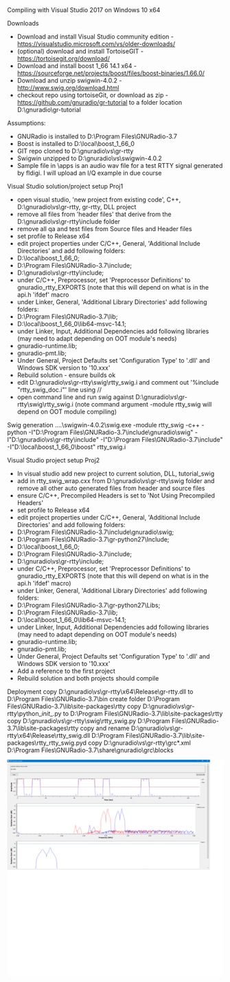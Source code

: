 Compiling with Visual Studio 2017 on Windows 10 x64

Downloads
- Download and install Visual Studio community edition - https://visualstudio.microsoft.com/vs/older-downloads/
- (optional) download and install TortoiseGIT - https://tortoisegit.org/download/
- Download and install boost 1_66 14.1 x64 - https://sourceforge.net/projects/boost/files/boost-binaries/1.66.0/
- Download and unzip swigwin-4.0.2 - http://www.swig.org/download.html
- checkout repo using tortoiseGit, or download as zip -  https://github.com/gnuradio/gr-tutorial to a folder location D:\gnuradio\gr-tutorial

Assumptions:
- GNURadio is installed to D:\Program Files\GNURadio-3.7
- Boost is installed to D:\local\boost_1_66_0
- GIT repo cloned to D:\gnuradio\vs\gr-rtty
- Swigwin unzipped to D:\gnuradio\vs\swigwin-4.0.2
- Sample file in \apps is an audio wav file for a test RTTY signal generated by fldigi.  I will upload an I/Q example in due course

Visual Studio solution/project setup Proj1
- open visual studio, 'new project from existing code', C++, D:\gnuradio\vs\gr-rtty, gr-rtty, DLL project
- remove all files from 'header files' that derive from the D:\gnuradio\vs\gr-rtty\include folder
- remove all qa and test files from Source files and Header files
- set profile to Release x64
- edit project properties under C/C++, General, 'Additional Include Directories' and add following folders:
 - D:\local\boost_1_66_0;
 - D:\Program Files\GNURadio-3.7\include;
 - D:\gnuradio\vs\gr-rtty\include;
- under C/C++, Preprocessor, set  'Preprocessor Definitions' to gnuradio_rtty_EXPORTS (note that this will depend on what is in the api.h 'ifdef' macro 
- under Linker, General, 'Additional Library Directories' add following folders:
 - D:\Program Files\GNURadio-3.7\lib;
 - D:\local\boost_1_66_0\lib64-msvc-14.1;
- under Linker, Input, Additional Dependencies add following libraries (may need to adapt depending on OOT module's needs)
 - gnuradio-runtime.lib;
 - gnuradio-pmt.lib;
- Under General, Project Defaults set 'Configuration Type' to '.dll' and Windows SDK version to '10.xxx'
- Rebuild solution - ensure builds ok
- edit D:\gnuradio\vs\gr-rtty\swig\rtty_swig.i and comment out '%include "rtty_swig_doc.i"' line using //
- open command line and run swig against D:\gnuradio\vs\gr-rtty\swig\rtty_swig.i (note command argument -module rtty_swig will depend on OOT module compiling)

Swig generation
..\..\swigwin-4.0.2\swig.exe -module rtty_swig -c++ -python -I"D:\Program Files\GNURadio-3.7\include\gnuradio\swig" -I"D:\gnuradio\vs\gr-rtty\include" -I"D:\Program Files\GNURadio-3.7\include" -I"D:\local\boost_1_66_0\boost" rtty_swig.i

Visual Studio project setup Proj2
- In visual studio add new project to current solution, DLL, tutorial_swig 
- add in rtty_swig_wrap.cxx from D:\gnuradio\vs\gr-rtty\swig folder and remove all other auto generated files from header and source files
- ensure C/C++, Precompiled Headers is set to 'Not Using Precompiled Headers'
- set profile to Release x64
- edit project properties under C/C++, General, 'Additional Include Directories' and add following folders:
 - D:\Program Files\GNURadio-3.7\include\gnuradio\swig;
 - D:\Program Files\GNURadio-3.7\gr-python27\Include;
 - D:\local\boost_1_66_0;
 - D:\Program Files\GNURadio-3.7\include;
 - D:\gnuradio\vs\gr-rtty\include;
- under C/C++, Preprocessor, set  'Preprocessor Definitions' to gnuradio_rtty_EXPORTS (note that this will depend on what is in the api.h 'ifdef' macro) 
- under Linker, General, 'Additional Library Directories' add following folders:
 - D:\Program Files\GNURadio-3.7\gr-python27\Libs;
 - D:\Program Files\GNURadio-3.7\lib;
 - D:\local\boost_1_66_0\lib64-msvc-14.1;
- under Linker, Input, Additional Dependencies add following libraries (may need to adapt depending on OOT module's needs)
 - gnuradio-runtime.lib;
 - gnuradio-pmt.lib;
- Under General, Project Defaults set 'Configuration Type' to '.dll' and Windows SDK version to '10.xxx'
- Add a reference to the first project
- Rebuild solution and both projects should compile

Deployment
copy D:\gnuradio\vs\gr-rtty\x64\Release\gr-rtty.dll to D:\Program Files\GNURadio-3.7\bin
create folder D:\Program Files\GNURadio-3.7\lib\site-packages\rtty
copy D:\gnuradio\vs\gr-rtty\python\__init__.py to D:\Program Files\GNURadio-3.7\lib\site-packages\rtty\
copy D:\gnuradio\vs\gr-rtty\swig\rtty_swig.py D:\Program Files\GNURadio-3.7\lib\site-packages\rtty
copy and rename D:\gnuradio\vs\gr-rtty\x64\Release\rtty_swig.dll D:\Program Files\GNURadio-3.7\lib\site-packages\rtty\_rtty_swig.pyd
copy D:\gnuradio\vs\gr-rtty\grc\*.xml D:\Program Files\GNURadio-3.7\share\gnuradio\grc\blocks

![gr-rtty](/decoding.png)
